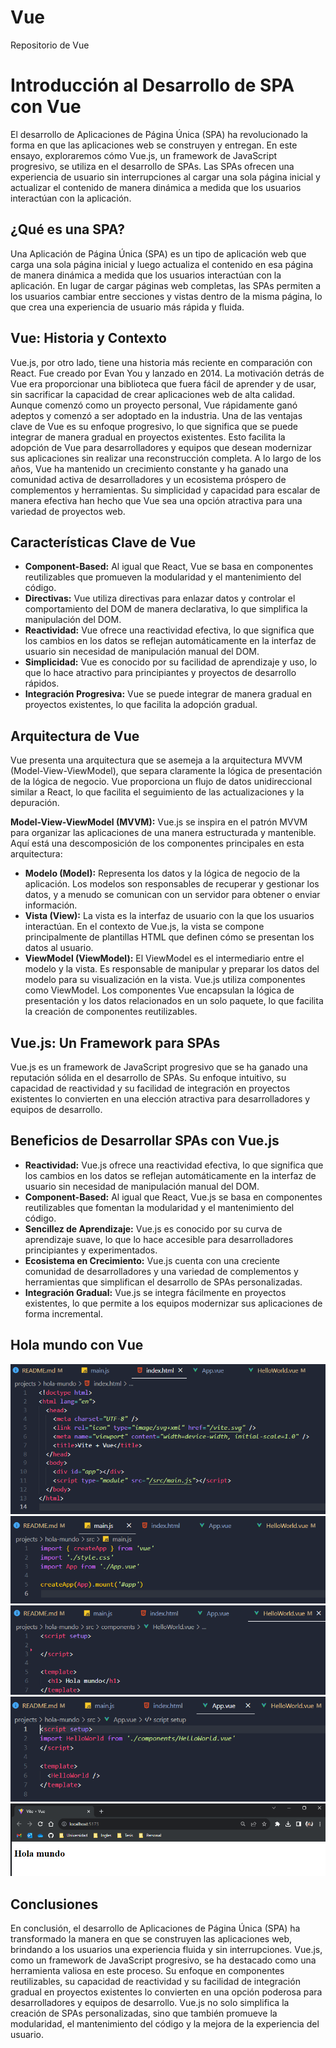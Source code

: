 # Vue
Repositorio de Vue
# Introducción al Desarrollo de SPA con Vue

El desarrollo de Aplicaciones de Página Única (SPA) ha revolucionado la forma en que las aplicaciones web se construyen y entregan. En este ensayo, exploraremos cómo Vue.js, un framework de JavaScript progresivo, se utiliza en el desarrollo de SPAs. Las SPAs ofrecen una experiencia de usuario sin interrupciones al cargar una sola página inicial y actualizar el contenido de manera dinámica a medida que los usuarios interactúan con la aplicación.

## ¿Qué es una SPA?

Una Aplicación de Página Única (SPA) es un tipo de aplicación web que carga una sola página inicial y luego actualiza el contenido en esa página de manera dinámica a medida que los usuarios interactúan con la aplicación. En lugar de cargar páginas web completas, las SPAs permiten a los usuarios cambiar entre secciones y vistas dentro de la misma página, lo que crea una experiencia de usuario más rápida y fluida.

## Vue: Historia y Contexto

Vue.js, por otro lado, tiene una historia más reciente en comparación con React. Fue creado por Evan You y lanzado en 2014. La motivación detrás de Vue era proporcionar una biblioteca que fuera fácil de aprender y de usar, sin sacrificar la capacidad de crear aplicaciones web de alta calidad. Aunque comenzó como un proyecto personal, Vue rápidamente ganó adeptos y comenzó a ser adoptado en la industria. Una de las ventajas clave de Vue es su enfoque progresivo, lo que significa que se puede integrar de manera gradual en proyectos existentes. Esto facilita la adopción de Vue para desarrolladores y equipos que desean modernizar sus aplicaciones sin realizar una reconstrucción completa. A lo largo de los años, Vue ha mantenido un crecimiento constante y ha ganado una comunidad activa de desarrolladores y un ecosistema próspero de complementos y herramientas. Su simplicidad y capacidad para escalar de manera efectiva han hecho que Vue sea una opción atractiva para una variedad de proyectos web.

## Características Clave de Vue

- **Component-Based:** Al igual que React, Vue se basa en componentes reutilizables que promueven la modularidad y el mantenimiento del código.
- **Directivas:** Vue utiliza directivas para enlazar datos y controlar el comportamiento del DOM de manera declarativa, lo que simplifica la manipulación del DOM.
- **Reactividad:** Vue ofrece una reactividad efectiva, lo que significa que los cambios en los datos se reflejan automáticamente en la interfaz de usuario sin necesidad de manipulación manual del DOM.
- **Simplicidad:** Vue es conocido por su facilidad de aprendizaje y uso, lo que lo hace atractivo para principiantes y proyectos de desarrollo rápidos.
- **Integración Progresiva:** Vue se puede integrar de manera gradual en proyectos existentes, lo que facilita la adopción gradual.

## Arquitectura de Vue

Vue presenta una arquitectura que se asemeja a la arquitectura MVVM (Model-View-ViewModel), que separa claramente la lógica de presentación de la lógica de negocio. Vue proporciona un flujo de datos unidireccional similar a React, lo que facilita el seguimiento de las actualizaciones y la depuración.

**Model-View-ViewModel (MVVM):** Vue.js se inspira en el patrón MVVM para organizar las aplicaciones de una manera estructurada y mantenible. Aquí está una descomposición de los componentes principales en esta arquitectura:

- **Modelo (Model):** Representa los datos y la lógica de negocio de la aplicación. Los modelos son responsables de recuperar y gestionar los datos, y a menudo se comunican con un servidor para obtener o enviar información.
- **Vista (View):** La vista es la interfaz de usuario con la que los usuarios interactúan. En el contexto de Vue.js, la vista se compone principalmente de plantillas HTML que definen cómo se presentan los datos al usuario.
- **ViewModel (ViewModel):** El ViewModel es el intermediario entre el modelo y la vista. Es responsable de manipular y preparar los datos del modelo para su visualización en la vista. Vue.js utiliza componentes como ViewModel. Los componentes Vue encapsulan la lógica de presentación y los datos relacionados en un solo paquete, lo que facilita la creación de componentes reutilizables.

## Vue.js: Un Framework para SPAs

Vue.js es un framework de JavaScript progresivo que se ha ganado una reputación sólida en el desarrollo de SPAs. Su enfoque intuitivo, su capacidad de reactividad y su facilidad de integración en proyectos existentes lo convierten en una elección atractiva para desarrolladores y equipos de desarrollo.

## Beneficios de Desarrollar SPAs con Vue.js

- **Reactividad:** Vue.js ofrece una reactividad efectiva, lo que significa que los cambios en los datos se reflejan automáticamente en la interfaz de usuario sin necesidad de manipulación manual del DOM.
- **Component-Based:** Al igual que React, Vue.js se basa en componentes reutilizables que fomentan la modularidad y el mantenimiento del código.
- **Sencillez de Aprendizaje:** Vue.js es conocido por su curva de aprendizaje suave, lo que lo hace accesible para desarrolladores principiantes y experimentados.
- **Ecosistema en Crecimiento:** Vue.js cuenta con una creciente comunidad de desarrolladores y una variedad de complementos y herramientas que simplifican el desarrollo de SPAs personalizadas.
- **Integración Gradual:** Vue.js se integra fácilmente en proyectos existentes, lo que permite a los equipos modernizar sus aplicaciones de forma incremental.

## Hola mundo con Vue

![Código ¨index.html¨](image-2.png)
![Código ¨main.js¨](image-1.png)
![Código ¨HelloWorld.vue¨](image-4.png)
![Código ¨App.vue¨](image-3.png)
![Ejecución](image.png)

## Conclusiones

En conclusión, el desarrollo de Aplicaciones de Página Única (SPA) ha transformado la manera en que se construyen las aplicaciones web, brindando a los usuarios una experiencia fluida y sin interrupciones. Vue.js, como un framework de JavaScript progresivo, se ha destacado como una herramienta valiosa en este proceso. Su enfoque en componentes reutilizables, su capacidad de reactividad y su facilidad de integración gradual en proyectos existentes lo convierten en una opción poderosa para desarrolladores y equipos de desarrollo. Vue.js no solo simplifica la creación de SPAs personalizadas, sino que también promueve la modularidad, el mantenimiento del código y la mejora de la experiencia del usuario.
